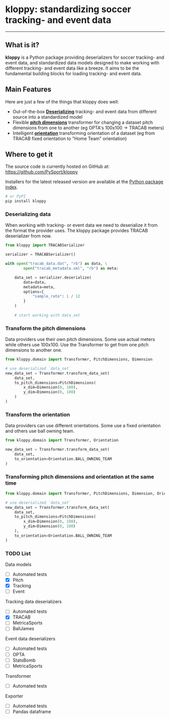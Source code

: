 # kloppy: standardizing soccer tracking- and event data
--------
## What is it?

**kloppy** is a Python package providing deserializers for soccer tracking- and event data, and
standardized data models designed to make working with different tracking- and event data like
a breeze. It aims to be the fundamental building blocks for loading tracking- and event data.

## Main Features
Here are just a few of the things that kloppy does well:
- Out-of-the-box [**Deserializing**](#deserializing) tracking- and event data from different source into a standardized model
- Flexible [**pitch dimensions**](#pitch-dimensions) transformer for changing a dataset pitch dimensions from one to another (eg OPTA's 100x100 -> TRACAB meters)
- Intelligent [**orientation**](#orientation) transforming orientation of a dataset (eg from TRACAB fixed orientation to "Home Team" orientation)

## Where to get it
The source code is currently hosted on GitHub at:
https://github.com/PySport/kloppy

Installers for the latest released version are available at the [Python
package index](https://pypi.org/project/kloppy).

```sh
# or PyPI
pip install kloppy
```


### <a name="deserializing"></a>Deserializing data
When working with tracking- or event data we need to deserialize it from the format the provider uses.
The kloppy package provides TRACAB deserializer from now.
```python
from kloppy import TRACABSerializer

serializer = TRACABSerializer()

with open("tracab_data.dat", "rb") as data, \
        open("tracab_metadata.xml", "rb") as meta:

    data_set = serializer.deserialize(
        data=data,
        metadata=meta,
        options={
            "sample_rate": 1 / 12
        }
    )
    
    # start working with data_set
```

### <a name="pitch-dimensions"></a>Transform the pitch dimensions
Data providers use their own pitch dimensions. Some use actual meters while others use 100x100. Use the Transformer to get from one pitch dimensions to another one.
```python
from kloppy.domain import Transformer, PitchDimensions, Dimension

# use deserialized `data_set`
new_data_set = Transformer.transform_data_set(
    data_set,
    to_pitch_dimensions=PitchDimensions(
        x_dim=Dimension(0, 100),
        y_dim=Dimension(0, 100)
    )
)
```


### <a name="orientation"></a>Transform the orientation
Data providers can use different orientations. Some use a fixed orientation and others use ball owning team.


```python
from kloppy.domain import Transformer, Orientation

new_data_set = Transformer.transform_data_set(
    data_set,
    to_orientation=Orientation.BALL_OWNING_TEAM
)
```

### Transforming pitch dimensions and orientation at the same time
```python
from kloppy.domain import Transformer, PitchDimensions, Dimension, Orientation

# use deserialized `data_set`
new_data_set = Transformer.transform_data_set(
    data_set,
    to_pitch_dimensions=PitchDimensions(
        x_dim=Dimension(0, 100),
        y_dim=Dimension(0, 100)
    ),
    to_orientation=Orientation.BALL_OWNING_TEAM
)
```




### TODO List
Data models
- [ ] Automated tests
- [x] Pitch
- [x] Tracking
- [ ] Event

Tracking data deserializers
- [ ] Automated tests
- [x] TRACAB
- [ ] MetricaSports
- [ ] BallJames

Event data deserializers
- [ ] Automated tests
- [ ] OPTA
- [ ] StatsBomb
- [ ] MetricaSports

Transformer
- [ ] Automated tests

Exporter
- [ ] Automated tests
- [ ] Pandas dataframe